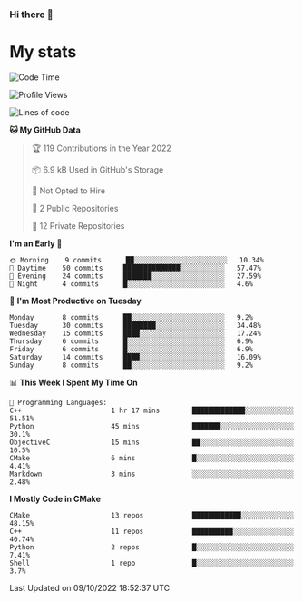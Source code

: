 ### Hi there 👋

# My stats

<!--START_SECTION:waka-->
![Code Time](http://img.shields.io/badge/Code%20Time-102%20hrs%2033%20mins-blue)

![Profile Views](http://img.shields.io/badge/Profile%20Views-3-blue)

![Lines of code](https://img.shields.io/badge/From%20Hello%20World%20I%27ve%20Written-56%20Thousand%20lines%20of%20code-blue)

**🐱 My GitHub Data** 

> 🏆 119 Contributions in the Year 2022
 > 
> 📦 6.9 kB Used in GitHub's Storage 
 > 
> 🚫 Not Opted to Hire
 > 
> 📜 2 Public Repositories 
 > 
> 🔑 12 Private Repositories  
 > 
**I'm an Early 🐤** 

```text
🌞 Morning    9 commits      ██░░░░░░░░░░░░░░░░░░░░░░░   10.34% 
🌆 Daytime    50 commits     ██████████████░░░░░░░░░░░   57.47% 
🌃 Evening    24 commits     ███████░░░░░░░░░░░░░░░░░░   27.59% 
🌙 Night      4 commits      █░░░░░░░░░░░░░░░░░░░░░░░░   4.6%

```
📅 **I'm Most Productive on Tuesday** 

```text
Monday       8 commits      ██░░░░░░░░░░░░░░░░░░░░░░░   9.2% 
Tuesday      30 commits     ████████░░░░░░░░░░░░░░░░░   34.48% 
Wednesday    15 commits     ████░░░░░░░░░░░░░░░░░░░░░   17.24% 
Thursday     6 commits      █░░░░░░░░░░░░░░░░░░░░░░░░   6.9% 
Friday       6 commits      █░░░░░░░░░░░░░░░░░░░░░░░░   6.9% 
Saturday     14 commits     ████░░░░░░░░░░░░░░░░░░░░░   16.09% 
Sunday       8 commits      ██░░░░░░░░░░░░░░░░░░░░░░░   9.2%

```


📊 **This Week I Spent My Time On** 

```text
💬 Programming Languages: 
C++                      1 hr 17 mins        █████████████░░░░░░░░░░░░   51.51% 
Python                   45 mins             ███████░░░░░░░░░░░░░░░░░░   30.1% 
ObjectiveC               15 mins             ██░░░░░░░░░░░░░░░░░░░░░░░   10.5% 
CMake                    6 mins              █░░░░░░░░░░░░░░░░░░░░░░░░   4.41% 
Markdown                 3 mins              ░░░░░░░░░░░░░░░░░░░░░░░░░   2.48%

```

**I Mostly Code in CMake** 

```text
CMake                    13 repos            ████████████░░░░░░░░░░░░░   48.15% 
C++                      11 repos            ██████████░░░░░░░░░░░░░░░   40.74% 
Python                   2 repos             █░░░░░░░░░░░░░░░░░░░░░░░░   7.41% 
Shell                    1 repo              █░░░░░░░░░░░░░░░░░░░░░░░░   3.7%

```



 Last Updated on 09/10/2022 18:52:37 UTC
<!--END_SECTION:waka-->
